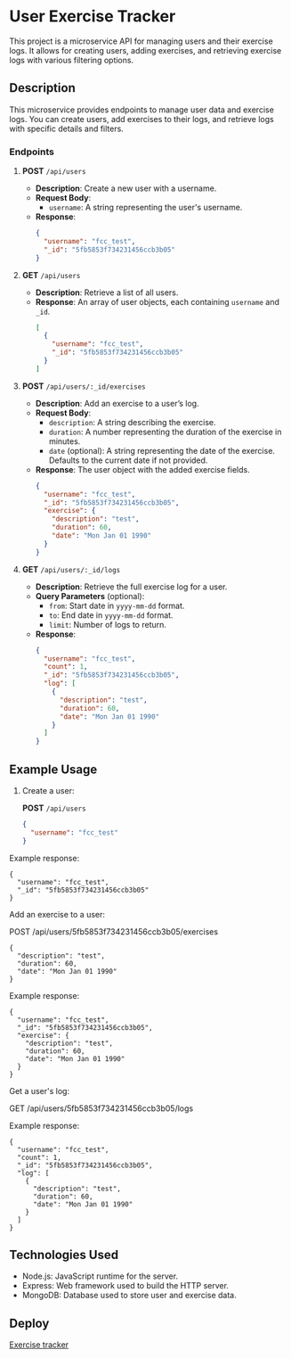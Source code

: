 # User Exercise Tracker

This project is a microservice API for managing users and their exercise logs. It allows for creating users, adding exercises, and retrieving exercise logs with various filtering options.

## Description

This microservice provides endpoints to manage user data and exercise logs. You can create users, add exercises to their logs, and retrieve logs with specific details and filters.

### Endpoints

1. **POST** `/api/users`

   - **Description**: Create a new user with a username.
   - **Request Body**:
     - `username`: A string representing the user's username.
   - **Response**:
     ```json
     {
       "username": "fcc_test",
       "_id": "5fb5853f734231456ccb3b05"
     }
     ```

2. **GET** `/api/users`

   - **Description**: Retrieve a list of all users.
   - **Response**: An array of user objects, each containing `username` and `_id`.
     ```json
     [
       {
         "username": "fcc_test",
         "_id": "5fb5853f734231456ccb3b05"
       }
     ]
     ```

3. **POST** `/api/users/:_id/exercises`

   - **Description**: Add an exercise to a user’s log.
   - **Request Body**:
     - `description`: A string describing the exercise.
     - `duration`: A number representing the duration of the exercise in minutes.
     - `date` (optional): A string representing the date of the exercise. Defaults to the current date if not provided.
   - **Response**: The user object with the added exercise fields.
     ```json
     {
       "username": "fcc_test",
       "_id": "5fb5853f734231456ccb3b05",
       "exercise": {
         "description": "test",
         "duration": 60,
         "date": "Mon Jan 01 1990"
       }
     }
     ```

4. **GET** `/api/users/:_id/logs`

   - **Description**: Retrieve the full exercise log for a user.
   - **Query Parameters** (optional):
     - `from`: Start date in `yyyy-mm-dd` format.
     - `to`: End date in `yyyy-mm-dd` format.
     - `limit`: Number of logs to return.
   - **Response**:
     ```json
     {
       "username": "fcc_test",
       "count": 1,
       "_id": "5fb5853f734231456ccb3b05",
       "log": [
         {
           "description": "test",
           "duration": 60,
           "date": "Mon Jan 01 1990"
         }
       ]
     }
     ```

## Example Usage

1. Create a user:

   **POST** `/api/users`
   ```json
   {
     "username": "fcc_test"
   }
    ```

Example response:
```
{
  "username": "fcc_test",
  "_id": "5fb5853f734231456ccb3b05"
}
```

Add an exercise to a user:

POST /api/users/5fb5853f734231456ccb3b05/exercises

```
{
  "description": "test",
  "duration": 60,
  "date": "Mon Jan 01 1990"
}
```
Example response:

```
{
  "username": "fcc_test",
  "_id": "5fb5853f734231456ccb3b05",
  "exercise": {
    "description": "test",
    "duration": 60,
    "date": "Mon Jan 01 1990"
  }
}
```

Get a user's log:

GET /api/users/5fb5853f734231456ccb3b05/logs

Example response:
```
{
  "username": "fcc_test",
  "count": 1,
  "_id": "5fb5853f734231456ccb3b05",
  "log": [
    {
      "description": "test",
      "duration": 60,
      "date": "Mon Jan 01 1990"
    }
  ]
}
```

## Technologies Used
- Node.js: JavaScript runtime for the server.
- Express: Web framework used to build the HTTP server.
- MongoDB: Database used to store user and exercise data.

## Deploy
[Exercise tracker](https://exercise-tracker-a5gl.onrender.com/)
